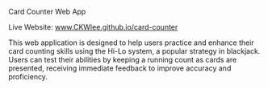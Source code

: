 Card Counter Web App

Live Website: www.CKWlee.github.io/card-counter

This web application is designed to help users practice and enhance their card counting skills using the Hi-Lo system, a popular strategy in blackjack. Users can test their abilities by keeping a running count as cards are presented, receiving immediate feedback to improve accuracy and proficiency.
